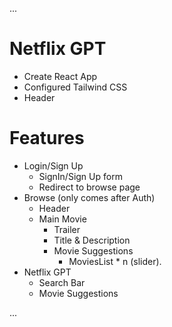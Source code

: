 ...

# Netflix GPT

- Create React App
- Configured Tailwind CSS
- Header

# Features

- Login/Sign Up
  - SignIn/Sign Up form
  - Redirect to browse page
- Browse (only comes after Auth)
  - Header
  - Main Movie
    - Trailer
    - Title & Description
    - Movie Suggestions
      - MoviesList \* n (slider).
- Netflix GPT
  - Search Bar
  - Movie Suggestions

...
